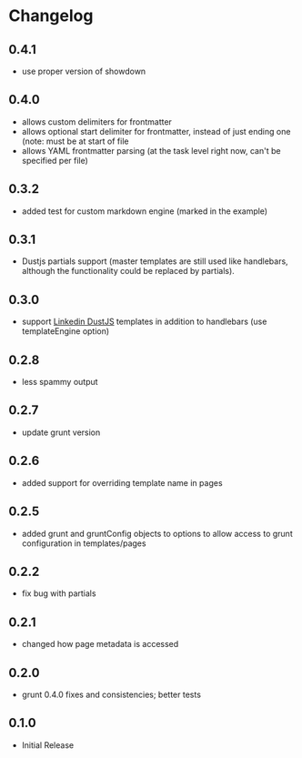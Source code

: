 # Changelog

## 0.4.1

- use proper version of showdown

## 0.4.0

- allows custom delimiters for frontmatter
- allows optional start delimiter for frontmatter, instead of just ending one (note: must be at start of file
- allows YAML frontmatter parsing (at the task level right now, can't be specified per file)

## 0.3.2

- added test for custom markdown engine (marked in the example)
	
## 0.3.1

  - Dustjs partials support (master templates are still used like handlebars, although the functionality could be replaced by partials).

## 0.3.0

  - support [Linkedin DustJS][dustjs] templates in addition to handlebars (use templateEngine option)

## 0.2.8

  - less spammy output

## 0.2.7

  - update grunt version

## 0.2.6

  - added support for overriding template name in pages

## 0.2.5

  - added grunt and gruntConfig objects to options to allow access to grunt configuration in templates/pages

## 0.2.2

  - fix bug with partials

## 0.2.1

  - changed how page metadata is accessed

## 0.2.0

  - grunt 0.4.0 fixes and consistencies; better tests

## 0.1.0

  - Initial Release

[dustjs]: [https://github.com/linkedin/dustjs/]
